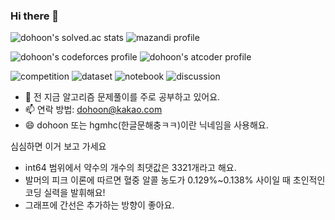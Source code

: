 ### Hi there 👋

![dohoon's solved.ac stats](https://github-readme-solvedac.hyp3rflow.vercel.app/api/?handle=dohoon)
![mazandi profile](http://mazandi.herokuapp.com/api?handle=dohoon&theme=cold)

![dohoon's codeforces profile](https://cp-badges.herokuapp.com/codeforces/[dohoon.].svg)
![dohoon's atcoder profile](https://cp-badges.herokuapp.com/atcoder/[hgmhc].svg)

![competition](https://road-to-kaggle-grandmaster.vercel.app/api/badges/lhgmhc7/competition)
![dataset](https://road-to-kaggle-grandmaster.vercel.app/api/badges/lhgmhc7/dataset)
![notebook](https://road-to-kaggle-grandmaster.vercel.app/api/badges/lhgmhc7/notebook)
![discussion](https://road-to-kaggle-grandmaster.vercel.app/api/badges/lhgmhc7/discussion)

- 🌱 전 지금 알고리즘 문제풀이를 주로 공부하고 있어요.
- 📫 연락 방법: dohoon@kakao.com
- 😄 dohoon 또는 hgmhc(한글문해충ㅋㅋ)이란 닉네임을 사용해요.



심심하면 이거 보고 가세요

* int64 범위에서 약수의 개수의 최댓값은 3321개라고 해요.
* 발머의 피크 이론에 따르면 혈중 알콜 농도가 0.129%~0.138% 사이일 때 초인적인 코딩 실력을 발휘해요!
* 그래프에 간선은 추가하는 방향이 좋아요.
